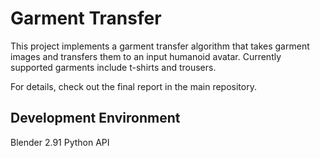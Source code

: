 # Garment Transfer

This project implements a garment transfer algorithm that takes garment images and transfers them to an input humanoid avatar. 
Currently supported garments include t-shirts and trousers.

For details, check out the final report in the main repository.

## Development Environment
Blender 2.91 Python API
